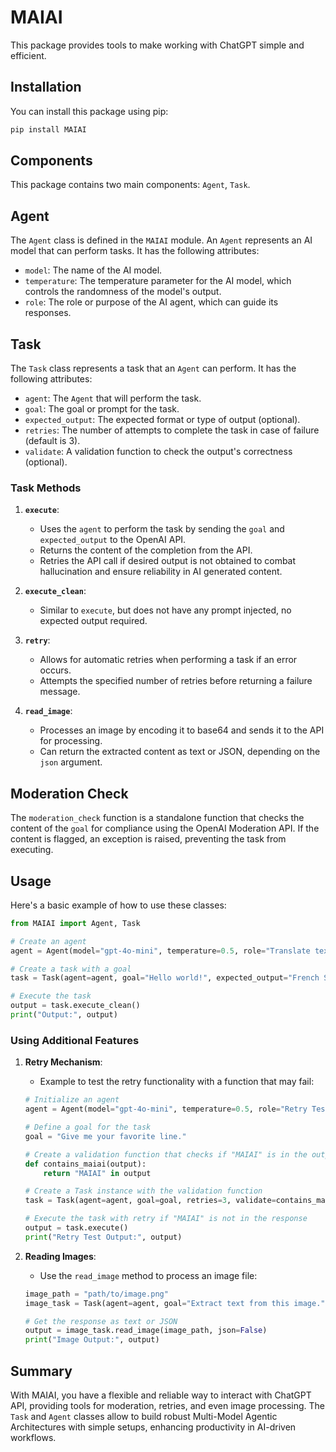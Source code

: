 
# MAIAI

This package provides tools to make working with ChatGPT simple and efficient.

## Installation

You can install this package using pip:

```bash
pip install MAIAI
```

## Components

This package contains two main components: `Agent`, `Task`.

## Agent

The `Agent` class is defined in the `MAIAI` module. An `Agent` represents an AI model that can perform tasks. It has the following attributes:

- `model`: The name of the AI model.
- `temperature`: The temperature parameter for the AI model, which controls the randomness of the model's output.
- `role`: The role or purpose of the AI agent, which can guide its responses.

## Task

The `Task` class represents a task that an `Agent` can perform. It has the following attributes:

- `agent`: The `Agent` that will perform the task.
- `goal`: The goal or prompt for the task.
- `expected_output`: The expected format or type of output (optional).
- `retries`: The number of attempts to complete the task in case of failure (default is 3).
- `validate`: A validation function to check the output's correctness (optional).

### Task Methods

1. **`execute`**: 
   - Uses the `agent` to perform the task by sending the `goal` and `expected_output` to the OpenAI API.
   - Returns the content of the completion from the API.
   - Retries the API call if desired output is not obtained to combat hallucination and ensure reliability in AI generated content.

2. **`execute_clean`**:
   - Similar to `execute`, but does not have any prompt injected, no expected output required.

3. **`retry`**:
   - Allows for automatic retries when performing a task if an error occurs.
   - Attempts the specified number of retries before returning a failure message.

4. **`read_image`**:
   - Processes an image by encoding it to base64 and sends it to the API for processing.
   - Can return the extracted content as text or JSON, depending on the `json` argument.

## Moderation Check

The `moderation_check` function is a standalone function that checks the content of the `goal` for compliance using the OpenAI Moderation API. If the content is flagged, an exception is raised, preventing the task from executing.

## Usage

Here's a basic example of how to use these classes:

```python
from MAIAI import Agent, Task

# Create an agent
agent = Agent(model="gpt-4o-mini", temperature=0.5, role="Translate text from English to French.")

# Create a task with a goal
task = Task(agent=agent, goal="Hello world!", expected_output="French Sentence")

# Execute the task
output = task.execute_clean()
print("Output:", output)

```

### Using Additional Features

1. **Retry Mechanism**:
   - Example to test the retry functionality with a function that may fail:

    ```python
    # Initialize an agent
    agent = Agent(model="gpt-4o-mini", temperature=0.5, role="Retry Test Agent")

    # Define a goal for the task
    goal = "Give me your favorite line."

    # Create a validation function that checks if "MAIAI" is in the output
    def contains_maiai(output):
        return "MAIAI" in output

    # Create a Task instance with the validation function
    task = Task(agent=agent, goal=goal, retries=3, validate=contains_maiai)

    # Execute the task with retry if "MAIAI" is not in the response
    output = task.execute()
    print("Retry Test Output:", output)
    ```

2. **Reading Images**:
   - Use the `read_image` method to process an image file:

    ```python
    image_path = "path/to/image.png"
    image_task = Task(agent=agent, goal="Extract text from this image.")

    # Get the response as text or JSON
    output = image_task.read_image(image_path, json=False)
    print("Image Output:", output)
    ```

## Summary

With MAIAI, you have a flexible and reliable way to interact with ChatGPT API, providing tools for moderation, retries, and even image processing. The `Task` and `Agent` classes allow to build robust Multi-Model Agentic Architectures with simple setups, enhancing productivity in AI-driven workflows.
